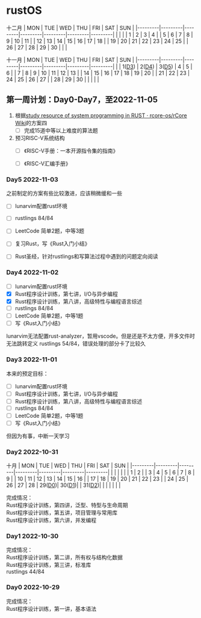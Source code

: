 # rustOS

十二月
|   MON   |   TUE   |   WED   |   THU   |   FRI   |   SAT   |   SUN   |
|---------|---------|---------|---------|---------|---------|---------|
|         |         |         |   1     |    2    |    3    |    4    |
|    5    |    6    |    7    |    8    |    9    |    10   |    11   |
|    12   |    13   |    14   |    15   |    16   |    17   |    18   |
|    19   |    20   |    21   |    22   |    23   |    24   |    25   |
|    26   |    27   |    28   |    29   |    30   |         |         |


十一月
|   MON   |   TUE   |   WED   |   THU   |   FRI   |   SAT   |   SUN   |
|---------|---------|---------|---------|---------|---------|---------|
|         | 1([D3]) |    2([D4])    |    3([D5])    |    4    |    5    |    6    |
|    7    |    8    |    9    |    10   |    11   |    12   |    13   |
|    14   |    15   |    16   |    17   |    18   |    19   |    20   |
|    21   |    22   |    23   |    24   |    25   |    26   |    27   |
|    28   |    29   |    30   |         |         |         |         |


## 第一周计划：Day0-Day7，至2022-11-05

1. 根据[study resource of system programming in RUST · rcore-os/rCore Wiki](https://github.com/rcore-os/rCore/wiki/study-resource-of-system-programming-in-RUST)的方案四
    - [ ] 完成15道中等以上难度的算法题

2. 预习RISC-V系统结构
   - [ ] 《RISC-V手册：一本开源指令集的指南》
   - [ ] 《RISC-V汇编手册》


### Day5 2022-11-03

之前制定的方案有些比较激进，应该稍微缓和一些

- [ ] lunarvim配置rust环境
- [ ] rustlings 84/84  
- [ ] LeetCode 简单2题，中等3题
- [ ] 复习Rust，写《Rust入门小结》
- [ ] Rust圣经，针对rustlings和写算法过程中遇到的问题定向阅读


### Day4 2022-11-02

- [ ] lunarvim配置rust环境
- [x] Rust程序设计训练，第七讲，I/O与异步编程  
- [x] Rust程序设计训练，第八讲，高级特性与编程语言综述  
- [ ] rustlings 84/84  
- [ ] LeetCode 简单2题，中等1题  
- [ ] 写《Rust入门小结》

lunarvim无法配置rust-analyzer，暂用vscode。但是还是不太方便，开多文件时无法跳转定义
rustlings 54/84，错误处理的部分卡了比较久

### Day3 2022-11-01

本来的预定目标：
- [ ] lunarvim配置rust环境
- [ ] Rust程序设计训练，第七讲，I/O与异步编程  
- [ ] Rust程序设计训练，第八讲，高级特性与编程语言综述  
- [ ] rustlings 84/84  
- [ ] LeetCode 简单2题，中等1题  
- [ ] 写《Rust入门小结》

但因为有事，中断一天学习

### Day2 2022-10-31

十月
|   MON   |   TUE   |   WED   |   THU   |   FRI   |   SAT   |   SUN   |
|---------|---------|---------|---------|---------|---------|---------|
|         |         |         |         |         |    1    |    2    |
|    3    |    4    |    5    |    6    |    7    |    8    |    9    |
|    10   |    11   |    12   |    13   |    14   |    15   |    16   |
|    17   |    18   |    19   |    20   |    21   |    22   |    23   |
|    24   |    25   |    26   |    27   |    28   | 29([D0])| 30([D1])|
| 31([D2])|         |         |         |         |         |         |



完成情况：  
Rust程序设计训练，第四讲，泛型、特型与生命周期  
Rust程序设计训练，第五讲，项目管理与常用库  
Rust程序设计训练，第六讲，并发编程  

### Day1 2022-10-30

完成情况：  
Rust程序设计训练，第二讲，所有权与结构化数据  
Rust程序设计训练，第三讲，标准库  
rustlings 44/84

### Day0 2022-10-29

完成情况：  
Rust程序设计训练，第一讲，基本语法

[D5]: #day5-2022-11-03
[D4]: #day4-2022-11-02
[D3]: #day3-2022-11-01
[D2]: #day2-2022-10-31
[D1]: #day1-2022-10-30
[D0]: #day0-2022-10-29